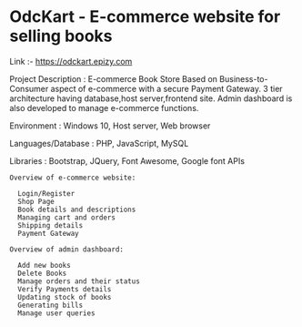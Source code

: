 # OdcKart - E-commerce website for selling books 

Link :- https://odckart.epizy.com

Project Description : E-commerce Book Store Based on Business-to-Consumer aspect of e-commerce with a secure Payment Gateway. 3 tier architecture having database,host server,frontend site. Admin dashboard is also developed to manage e-commerce functions.  



Environment	:	Windows 10, Host server, Web browser

Languages/Database	:	PHP, JavaScript, MySQL

Libraries	:	Bootstrap, JQuery, Font Awesome, Google font APIs



				
  
    Overview of e-commerce website:
      
      Login/Register
      Shop Page
      Book details and descriptions
      Managing cart and orders
      Shipping details
      Payment Gateway 

    Overview of admin dashboard: 
  
      Add new books
      Delete Books
      Manage orders and their status
      Verify Payments details
      Updating stock of books
      Generating bills 
      Manage user queries
